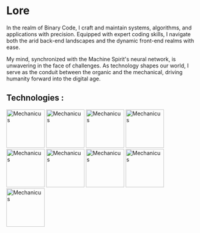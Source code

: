  # Lore
<p aling="center">
 In the realm of Binary Code, I craft and maintain systems, algorithms, and applications with precision. Equipped with expert coding skills, I navigate both the arid back-end landscapes and the dynamic front-end realms with ease.

My mind, synchronized with the Machine Spirit's neural network, is unwavering in the face of challenges. As technology shapes our world, I serve as the conduit between the organic and the mechanical, driving humanity forward into the digital age. 
</p>

## Technologies :

<p aling="center">
 <img src="https://upload.wikimedia.org/wikipedia/commons/4/4c/Typescript_logo_2020.svg" alt="Mechanicus" width="100" height="100""> 
 <img src="https://upload.wikimedia.org/wikipedia/commons/a/a7/React-icon.svg" alt="Mechanicus" width="100" height="100" ">
 <img src="https://upload.wikimedia.org/wikipedia/commons/d/d5/CSS3_logo_and_wordmark.svg" alt="Mechanicus" width="100" height="100" ">
 <img src="https://upload.wikimedia.org/wikipedia/commons/d/d5/Tailwind_CSS_Logo.svg" alt="Mechanicus" width="100" height="100" ">
 <img src="https://raw.githubusercontent.com/reduxjs/redux/master/logo/logo.png" alt="Mechanicus" width="100" height="100" ">
 <img src="https://upload.wikimedia.org/wikipedia/commons/d/d9/Node.js_logo.svg" alt="Mechanicus" width="100" height="100" ">
 <img src="https://upload.wikimedia.org/wikipedia/commons/d/db/Npm-logo.svg" alt="Mechanicus" width="100" height="100" ">
 <img src="https://upload.wikimedia.org/wikipedia/commons/6/61/HTML5_logo_and_wordmark.svg" alt="Mechanicus" width="100" height="100" ">
 <img src="https://upload.wikimedia.org/wikipedia/commons/9/99/Unofficial_JavaScript_logo_2.svg" alt="Mechanicus" width="100" height="100" ">
</p>
<script>
  const size = 100; // Define el tamaño deseado

  // Selecciona todas las imágenes dentro del contenedor y asigna el tamaño definido
  document.querySelectorAll('p img').forEach(img => {
    img.width = size;
    img.height = size;
  });
</script>


